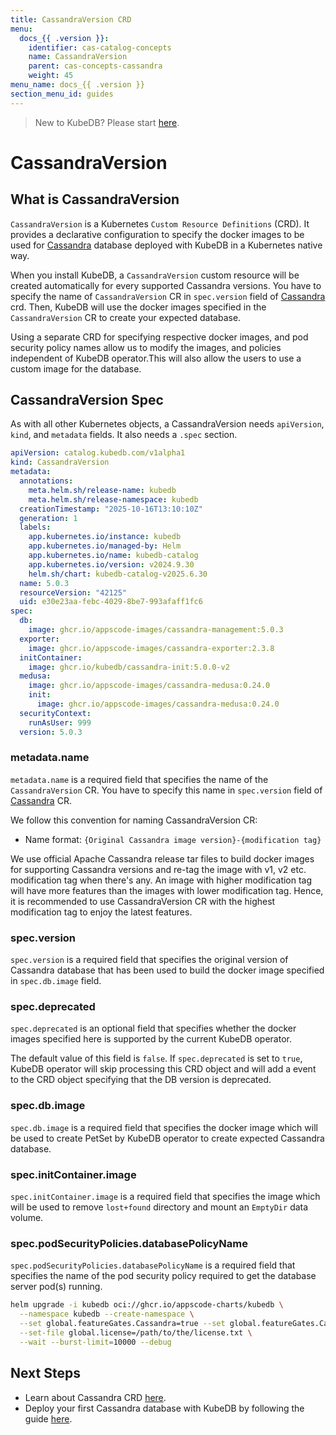 ```yaml
---
title: CassandraVersion CRD
menu:
  docs_{{ .version }}:
    identifier: cas-catalog-concepts
    name: CassandraVersion
    parent: cas-concepts-cassandra
    weight: 45
menu_name: docs_{{ .version }}
section_menu_id: guides
---
```


> New to KubeDB? Please start [here](/docs/README.md).

# CassandraVersion

## What is CassandraVersion

`CassandraVersion` is a Kubernetes `Custom Resource Definitions` (CRD). It provides a declarative configuration to specify the docker images to be used for [Cassandra](https://cassandra.apache.org) database deployed with KubeDB in a Kubernetes native way.

When you install KubeDB, a `CassandraVersion` custom resource will be created automatically for every supported Cassandra versions. You have to specify the name of `CassandraVersion` CR in `spec.version` field of [Cassandra](/docs/guides/cassandra/concepts/cassandra.md) crd. Then, KubeDB will use the docker images specified in the `CassandraVersion` CR to create your expected database.

Using a separate CRD for specifying respective docker images, and pod security policy names allow us to modify the images, and policies independent of KubeDB operator.This will also allow the users to use a custom image for the database.

## CassandraVersion Spec

As with all other Kubernetes objects, a CassandraVersion needs `apiVersion`, `kind`, and `metadata` fields. It also needs a `.spec` section.

```yaml
apiVersion: catalog.kubedb.com/v1alpha1
kind: CassandraVersion
metadata:
  annotations:
    meta.helm.sh/release-name: kubedb
    meta.helm.sh/release-namespace: kubedb
  creationTimestamp: "2025-10-16T13:10:10Z"
  generation: 1
  labels:
    app.kubernetes.io/instance: kubedb
    app.kubernetes.io/managed-by: Helm
    app.kubernetes.io/name: kubedb-catalog
    app.kubernetes.io/version: v2024.9.30
    helm.sh/chart: kubedb-catalog-v2025.6.30
  name: 5.0.3
  resourceVersion: "42125"
  uid: e30e23aa-febc-4029-8be7-993afaff1fc6
spec:
  db:
    image: ghcr.io/appscode-images/cassandra-management:5.0.3
  exporter:
    image: ghcr.io/appscode-images/cassandra-exporter:2.3.8
  initContainer:
    image: ghcr.io/kubedb/cassandra-init:5.0.0-v2
  medusa:
    image: ghcr.io/appscode-images/cassandra-medusa:0.24.0
    init:
      image: ghcr.io/appscode-images/cassandra-medusa:0.24.0
  securityContext:
    runAsUser: 999
  version: 5.0.3
```

### metadata.name

`metadata.name` is a required field that specifies the name of the `CassandraVersion` CR. You have to specify this name in `spec.version` field of [Cassandra](/docs/guides/cassandra/concepts/cassandra.md) CR.

We follow this convention for naming CassandraVersion CR:

- Name format: `{Original Cassandra image version}-{modification tag}`

We use official Apache Cassandra release tar files to build docker images for supporting Cassandra versions and re-tag the image with v1, v2 etc. modification tag when there's any. An image with higher modification tag will have more features than the images with lower modification tag. Hence, it is recommended to use CassandraVersion CR with the highest modification tag to enjoy the latest features.

### spec.version

`spec.version` is a required field that specifies the original version of Cassandra database that has been used to build the docker image specified in `spec.db.image` field.

### spec.deprecated

`spec.deprecated` is an optional field that specifies whether the docker images specified here is supported by the current KubeDB operator.

The default value of this field is `false`. If `spec.deprecated` is set to `true`, KubeDB operator will skip processing this CRD object and will add a event to the CRD object specifying that the DB version is deprecated.

### spec.db.image

`spec.db.image` is a required field that specifies the docker image which will be used to create PetSet by KubeDB operator to create expected Cassandra database.

### spec.initContainer.image

`spec.initContainer.image` is a required field that specifies the image which will be used to remove `lost+found` directory and mount an `EmptyDir` data volume.

### spec.podSecurityPolicies.databasePolicyName

`spec.podSecurityPolicies.databasePolicyName` is a required field that specifies the name of the pod security policy required to get the database server pod(s) running.

```bash
helm upgrade -i kubedb oci://ghcr.io/appscode-charts/kubedb \
  --namespace kubedb --create-namespace \
  --set global.featureGates.Cassandra=true --set global.featureGates.Cassandra=true \
  --set-file global.license=/path/to/the/license.txt \
  --wait --burst-limit=10000 --debug
```

## Next Steps

- Learn about Cassandra CRD [here](/docs/guides/cassandra/concepts/cassandra.md).
- Deploy your first Cassandra database with KubeDB by following the guide [here](/docs/guides/cassandra/quickstart/guide/index.md).
